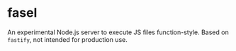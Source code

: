 # fasel

An experimental Node.js server to execute JS files function-style. Based on `fastify`, not intended for production use.
